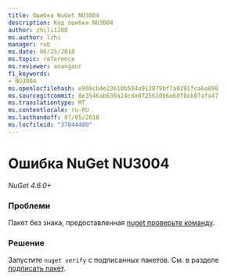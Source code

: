 ```yaml
---
title: Ошибка NuGet NU3004
description: Код ошибки NU3004
author: zhili1208
ms.author: lzhi
manager: rob
ms.date: 06/25/2018
ms.topic: reference
ms.reviewer: anangaur
f1_keywords:
- NU3004
ms.openlocfilehash: e908cb4e23610b594a913879bf7a0291fca6a898
ms.sourcegitcommit: 8e3546ab630a24cde8725610b6a68f8eb87afa47
ms.translationtype: MT
ms.contentlocale: ru-RU
ms.lasthandoff: 07/05/2018
ms.locfileid: "37844400"
---
```

# <a name="nuget-error-nu3004"></a>Ошибка NuGet NU3004

*NuGet 4.6.0+*

### <a name="issue"></a>Проблеми
Пакет без знака, предоставленная [nuget проверьте команду](../../tools/cli-ref-verify.md).

### <a name="solution"></a>Решение
Запустите `nuget verify` с подписанных пакетов. См. в разделе [подписать пакет](../../create-packages/Sign-a-Package.md).
